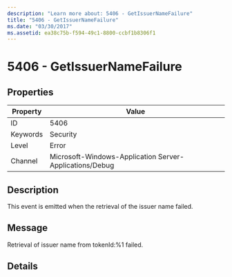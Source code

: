 ```yaml
---
description: "Learn more about: 5406 - GetIssuerNameFailure"
title: "5406 - GetIssuerNameFailure"
ms.date: "03/30/2017"
ms.assetid: ea38c75b-f594-49c1-8800-ccbf1b8306f1
---
```

# 5406 - GetIssuerNameFailure

## Properties

| Property | Value |
| - | - |
|ID|5406|  
|Keywords|Security|  
|Level|Error|  
|Channel|Microsoft-Windows-Application Server-Applications/Debug|  
  
## Description  

 This event is emitted when the retrieval of the issuer name failed.  
  
## Message  

 Retrieval of issuer name from tokenId:%1 failed.  
  
## Details
